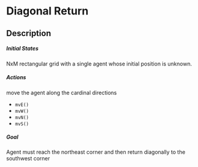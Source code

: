# Diagonal Return

## Description

##### Initial States
NxM rectangular grid with a single agent whose initial position is unknown. 

##### Actions
move the agent along the cardinal directions
- `mvE()`
- `mvW()`
- `mvN()`
- `mvS()`

##### Goal
Agent must reach the northeast corner and then return diagonally to the southwest corner